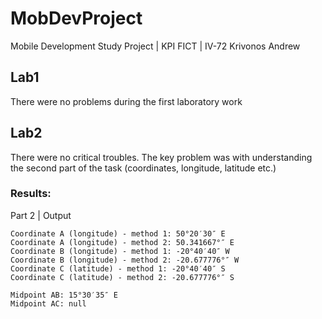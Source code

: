 # MobDevProject
Mobile Development Study Project | KPI FICT | IV-72 Krivonos Andrew

## Lab1
There were no problems during the first laboratory work

## Lab2
There were no critical troubles. The key problem was with understanding the second part of the task (coordinates, longitude, latitude etc.)

### Results:

Part 2 | Output

```
Coordinate A (longitude) - method 1: 50°20′30″ E
Coordinate A (longitude) - method 2: 50.341667°″ E
Coordinate B (longitude) - method 1: -20°40′40″ W
Coordinate B (longitude) - method 2: -20.677776°″ W
Coordinate C (latitude) - method 1: -20°40′40″ S
Coordinate C (latitude) - method 2: -20.677776°″ S

Midpoint AB: 15°30′35″ E
Midpoint AC: null
```